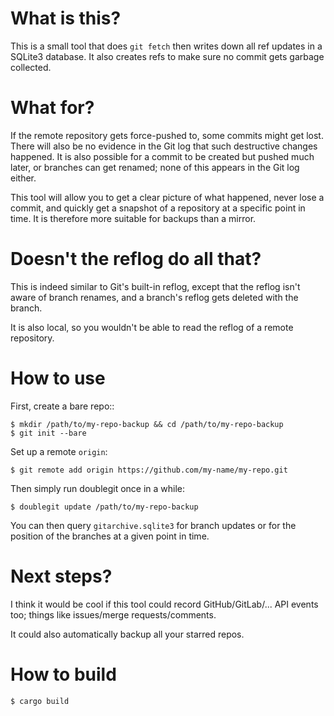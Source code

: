 What is this?
=============

This is a small tool that does `git fetch` then writes down all ref updates in a SQLite3 database. It also creates refs to make sure no commit gets garbage collected.

What for?
=========

If the remote repository gets force-pushed to, some commits might get lost. There will also be no evidence in the Git log that such destructive changes happened. It is also possible for a commit to be created but pushed much later, or branches can get renamed; none of this appears in the Git log either.

This tool will allow you to get a clear picture of what happened, never lose a commit, and quickly get a snapshot of a repository at a specific point in time. It is therefore more suitable for backups than a mirror.

Doesn't the reflog do all that?
===============================

This is indeed similar to Git's built-in reflog, except that the reflog isn't aware of branch renames, and a branch's reflog gets deleted with the branch.

It is also local, so you wouldn't be able to read the reflog of a remote repository.

How to use
==========

First, create a bare repo::

```
$ mkdir /path/to/my-repo-backup && cd /path/to/my-repo-backup
$ git init --bare
```

Set up a remote `origin`:

```
$ git remote add origin https://github.com/my-name/my-repo.git
```

Then simply run doublegit once in a while:

```
$ doublegit update /path/to/my-repo-backup
```

You can then query `gitarchive.sqlite3` for branch updates or for the position of the branches at a given point in time.

Next steps?
===========

I think it would be cool if this tool could record GitHub/GitLab/... API events too; things like issues/merge requests/comments.

It could also automatically backup all your starred repos.

How to build
============
```bash
$ cargo build
```
